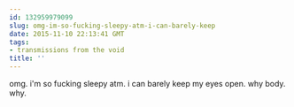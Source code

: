 ```yaml
---
id: 132959979099
slug: omg-im-so-fucking-sleepy-atm-i-can-barely-keep
date: 2015-11-10 22:13:41 GMT
tags:
- transmissions from the void
title: ''
---
```

omg. i'm so fucking sleepy atm. i can barely keep my eyes open. why body. why.